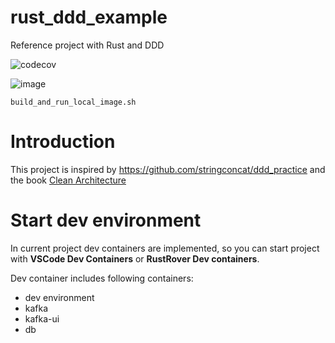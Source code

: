 # rust_ddd_example

Reference project with Rust and DDD

![codecov](https://codecov.io/gh/taksedo/rust_ddd_example/graph/badge.svg?token=BFGRXLQFI3)

![image](https://codecov.io/gh/taksedo/rust_ddd_example/graphs/sunburst.svg?token=BFGRXLQFI3)

```
build_and_run_local_image.sh
```
# Introduction

This project is inspired by https://github.com/stringconcat/ddd_practice and the book [Clean Architecture](https://www.amazon.com/Clean-Architecture-Craftsmans-Software-Structure/dp/0134494164)

# Start dev environment

In current project dev containers are implemented, so you can start project with **VSCode Dev Containers** or **RustRover Dev containers**.

Dev container includes following containers:
+ dev environment
+ kafka
+ kafka-ui
+ db
